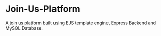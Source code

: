 # Join-Us-Platform
A join us platform built using EJS template engine, Express Backend and MySQL Database.
